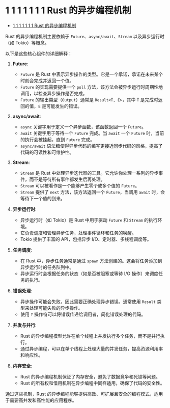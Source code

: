 # 1 1 1 1 1 1 1 Rust 的异步编程机制

<!-- TOC START -->
- [1 1 1 1 1 1 1 Rust 的异步编程机制](#1-1-1-1-1-1-1-rust-的异步编程机制)
<!-- TOC END -->














Rust 的异步编程机制主要依赖于 `Future`、`async/await`、`Stream` 以及异步运行时（如 Tokio）等概念。

以下是这些核心组件的详细解释：

1. **Future**:
   - `Future` 是 Rust 中表示异步操作的类型。它是一个承诺，承诺在未来某个时刻会完成并返回一个值。
   - `Future` 的实现需要提供一个 `poll` 方法，该方法会被异步运行时周期性地调用，以检查异步操作是否完成。
   - `Future` 的输出类型（`Output`）通常是 `Result<T, E>`，其中 `T` 是完成时返回的值，`E` 是可能发生的错误。

2. **async/await**:
   - `async` 关键字用于定义一个异步函数，该函数返回一个 `Future`。
   - `await` 关键字用于等待一个 `Future` 完成。当 `await` 一个 `Future` 时，当前的执行会被挂起，直到 `Future` 完成。
   - `async/await` 语法糖使得异步代码的编写更接近同步代码的风格，提高了代码的可读性和可维护性。

3. **Stream**:
   - `Stream` 是 Rust 中处理异步迭代器的工具。它允许你处理一系列的异步事件，而不是等待所有事件都发生后再处理。
   - `Stream` 可以被看作是一个能够产生零个或多个值的 `Future`。
   - `Stream` 提供了 `next` 方法，该方法返回一个 `Future`，当调用 `await` 时，会等待下一个值的到来。

4. **异步运行时**:
   - 异步运行时（如 Tokio）是 Rust 中用于驱动 `Future` 和 `Stream` 的执行环境。
   - 它负责调度和管理异步任务，处理事件循环和任务的唤醒。
   - Tokio 提供了丰富的 API，包括异步 I/O、定时器、多线程调度等。

5. **任务调度**:
   - 在 Rust 中，异步任务通常是通过 `spawn` 方法创建的。这会将任务添加到异步运行时的任务队列中。
   - 异步运行时会根据任务的状态（如是否被阻塞或等待 I/O 操作）来调度任务的执行。

6. **错误处理**:
   - 异步操作可能会失败，因此需要正确处理异步错误。通常使用 `Result` 类型来处理可能失败的异步操作。
   - 使用 `?` 操作符可以将错误传递给调用者，简化错误处理的代码。

7. **并发与并行**:
   - Rust 的异步编程模型允许在单个线程上并发执行多个任务，而不是并行执行。
   - 通过异步编程，可以在单个线程上处理大量的并发任务，提高资源利用率和响应性。

8. **内存安全**:
   - Rust 的异步编程机制保证了内存安全，避免了数据竞争和死锁等问题。
   - Rust 的所有权和借用机制在异步编程中同样适用，确保了代码的安全性。

通过这些机制，Rust 的异步编程能够提供高效、可扩展且安全的编程模式，适用于需要高并发和高性能的应用程序。
